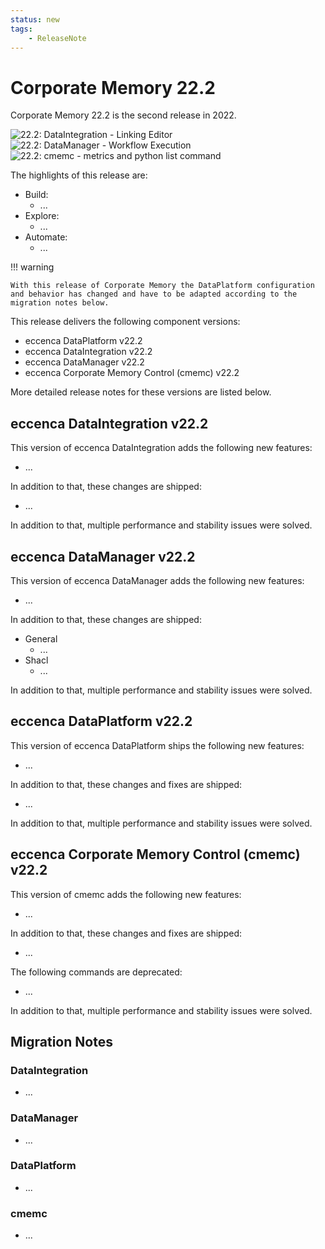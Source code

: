 ```yaml
---
status: new
tags:
    - ReleaseNote
---
```

# Corporate Memory 22.2

Corporate Memory 22.2 is the second release in 2022.

![22.2: DataIntegration - Linking Editor](22-1-linking-editor.png "22.1: DataIntegration - Linking Editor")
![22.2: DataManager - Workflow Execution](22-1-workflow-execution.png "22.1: DataManager - Workflow Execution")
![22.2: cmemc - metrics and python list command](22-1-cmemc-metrics-and-python-list.png "22.1: cmemc - metrics and python list command")

The highlights of this release are:

- Build:
    - ...
- Explore:
    - ...
- Automate:
    - ...

!!! warning

    With this release of Corporate Memory the DataPlatform configuration and behavior has changed and have to be adapted according to the migration notes below.

This release delivers the following component versions:

* eccenca DataPlatform v22.2
* eccenca DataIntegration v22.2
* eccenca DataManager v22.2
* eccenca Corporate Memory Control (cmemc) v22.2

More detailed release notes for these versions are listed below.

## eccenca DataIntegration v22.2

This version of eccenca DataIntegration adds the following new features:

- ...

In addition to that, these changes are shipped:

- ...

In addition to that, multiple performance and stability issues were solved.


## eccenca DataManager v22.2

This version of eccenca DataManager adds the following new features:

- ...

In addition to that, these changes are shipped:

- General
    - ...
- Shacl
    - ...

In addition to that, multiple performance and stability issues were solved.

## eccenca DataPlatform v22.2

This version of eccenca DataPlatform ships the following new features:

- ...

In addition to that, these changes and fixes are shipped:

- ...

In addition to that, multiple performance and stability issues were solved.

## eccenca Corporate Memory Control (cmemc) v22.2

This version of cmemc adds the following new features:

- ...

In addition to that, these changes and fixes are shipped:

- ...

The following commands are deprecated:

- ...

In addition to that, multiple performance and stability issues were solved.


## Migration Notes

### DataIntegration

- ...

### DataManager

- ...

### DataPlatform

- ...

### cmemc

- ...